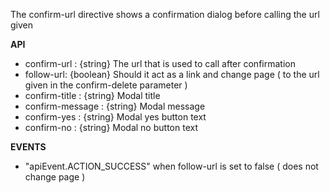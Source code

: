 The confirm-url directive shows a confirmation dialog before calling the url given

**API**

 - confirm-url : {string} The url that is used to call after confirmation
 - follow-url: {boolean} Should it act as a link and change page ( to the url given in the confirm-delete parameter )
 - confirm-title : {string} Modal title
 - confirm-message : {string} Modal message
 - confirm-yes : {string} Modal yes button text
 - confirm-no : {string} Modal no button text

**EVENTS**

 - "apiEvent.ACTION_SUCCESS" when follow-url is set to false ( does not change page )
